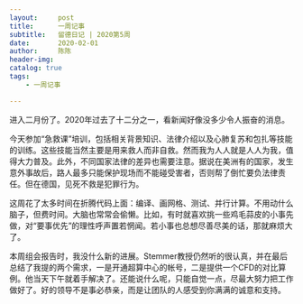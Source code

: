```yaml
---
layout:     post
title:      一周记事
subtitle:   留德日记 | 2020第5周
date:       2020-02-01
author:     陈陈
header-img: 
catalog: true
tags:
    - 一周记事

---
```


进入二月份了。2020年过去了十二分之一，看新闻好像没多少令人振奋的消息。

今天参加“急救课”培训，包括相关背景知识、法律介绍以及心肺复苏和包扎等技能的训练。这些技能当然主要是用来救人而非自救。然而我为人人就是人人为我，值得大力普及。此外，不同国家法律的差异也需要注意。据说在美洲有的国家，发生意外事故后，路人最多只能保护现场而不能碰受害者，否则帮了倒忙要负法律责任。但在德国，见死不救是犯罪行为。

这周花了太多时间在折腾代码上面：编译、画网格、测试、并行计算。不用动什么脑子，但费时间。大脑也常常会偷懒。比如，有时就喜欢挑一些鸡毛蒜皮的小事先做，对“要事优先”的理性呼声置若惘闻。若小事也总想尽善尽美的话，那就麻烦大了。

本周组会报告时，我没什么新的进展。Stemmer教授仍然听的很认真，并在最后总结了我提的两个需求，一是开通超算中心的帐号，二是提供一个CFD的对比算例。他当天下午就着手解决了。还能说什么呢，只能自觉一点，尽最大努力把工作做好了。好的领导不是事必恭亲，而是让团队的人感受到你满满的诚意和支持。
